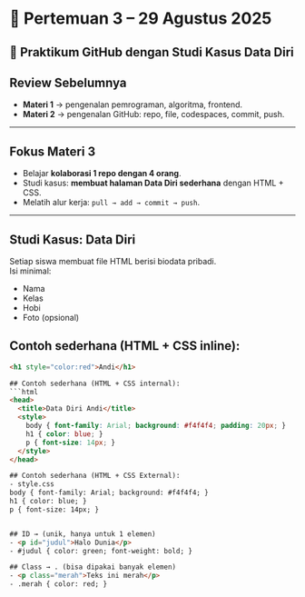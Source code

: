 
# 📅 Pertemuan 3 – 29 Agustus 2025  

## 📘 Praktikum GitHub dengan Studi Kasus Data Diri

## Review Sebelumnya
- **Materi 1** → pengenalan pemrograman, algoritma, frontend.  
- **Materi 2** → pengenalan GitHub: repo, file, codespaces, commit, push.  

---

## Fokus Materi 3
- Belajar **kolaborasi 1 repo dengan 4 orang**.  
- Studi kasus: **membuat halaman Data Diri sederhana** dengan HTML + CSS.  
- Melatih alur kerja: `pull → add → commit → push`.

---

## Studi Kasus: Data Diri
Setiap siswa membuat file HTML berisi biodata pribadi.  
Isi minimal:
- Nama  
- Kelas  
- Hobi  
- Foto (opsional)  

## Contoh sederhana (HTML + CSS inline):
```html
<h1 style="color:red">Andi</h1>

## Contoh sederhana (HTML + CSS internal):
```html
<head>
  <title>Data Diri Andi</title>
  <style>
    body { font-family: Arial; background: #f4f4f4; padding: 20px; }
    h1 { color: blue; }
    p { font-size: 14px; }
  </style>
</head>

## Contoh sederhana (HTML + CSS External):
- style.css
body { font-family: Arial; background: #f4f4f4; }
h1 { color: blue; }
p { font-size: 14px; }


## ID → (unik, hanya untuk 1 elemen)
- <p id="judul">Halo Dunia</p>
- #judul { color: green; font-weight: bold; }

## Class → . (bisa dipakai banyak elemen)
- <p class="merah">Teks ini merah</p>
- .merah { color: red; }

